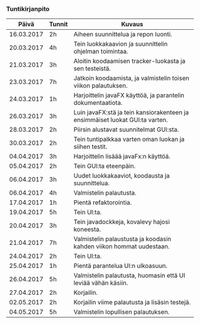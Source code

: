### Tuntikirjanpito
Päivä | Tunnit | Kuvaus
--------------- | ----- | ------
16.03.2017 | 2h | Aiheen suunnittelua ja repon luonti.
20.03.2017 | 4h | Tein luokkakaavion ja suunnittelin ohjelman toimintaa.
21.03.2017 | 3h | Aloitin koodaamisen tracker-luokasta ja sen testeistä.
23.03.2017 | 7h | Jatkoin koodaamista, ja valmistelin toisen viikon palautuksen.
24.03.2017 | 1h | Harjoittelin javaFX käyttöä, ja parantelin dokumentaatiota.
26.03.2017 | 3h | Luin javaFX:stä ja tein kansiorakenteen ja ensimmäiset luokat GUI:ta varten.
28.03.2017 | 2h | Piirsin alustavat suunnitelmat GUI:sta.
30.03.2017 | 2h | Tein tuntipalkkaa varten oman luokan ja siihen testit.
04.04.2017 | 3h | Harjoittelin lisäää javaFx:n käyttöä.
05.04.2017 | 2h | Tein GUI:ta eteenpäin.
06.04.2017 | 3h | Uudet luokkakaaviot, koodausta ja suunnittelua.
06.04.2017 | 4h | Valmistelin palautusta.
17.04.2017 | 1h | Pientä refaktorointia.
19.04.2017 | 5h | Tein UI:ta.
20.04.2017 | 3h | Tein javadockkeja, kovalevy hajosi koneesta.
21.04.2017 | 7h | Valmistelin palaustusta ja koodasin kahden viikon hommat uudestaan.
24.04.2017 | 2h | Tein UI:ta.
25.04.2017 | 1h | Pientä parantelua UI:n ulkoasuun.
26.04.2017 | 5h | Valmistelin palautusta, huomasin että UI leviää vähän käsiin.
27.04.2017 | 2h | Korjailin.
02.05.2017 | 2h | Korjailin viime palautusta ja lisäsin testejä.
04.05.2017 | 5h | Valmistelin lopullisen palautuksen.
